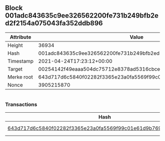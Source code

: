 ## Block 001adc843635c9ee326562200fe731b249bfb2ed2f2154a075043fa352ddb896

Attribute | Value
--- | ---
Height | 36934
Hash | 001adc843635c9ee326562200fe731b249bfb2ed2f2154a075043fa352ddb896
Timestamp | 2021-04-24T17:23:12+00:00
Target | 00254142f49eaaa504dc75712e8378ad5316cbcead634704b3734b6271167cc4
Merke root | 643d717d6c5840f02282f3365e23a0fa5569f99c01e61d9b769c751b34d14e42
Nonce | 3905215870

```

```

### Transactions

Hash | Amount
--- | ---
[643d717d6c5840f02282f3365e23a0fa5569f99c01e61d9b769c751b34d14e42](643d717d6c5840f02282f3365e23a0fa5569f99c01e61d9b769c751b34d14e42.md) | 10.00000000 SKEPTI 
